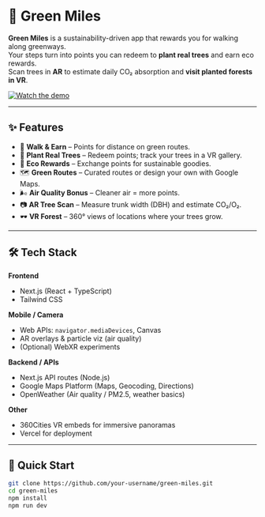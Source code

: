 # 🌱 Green Miles

**Green Miles** is a sustainability-driven app that rewards you for walking along greenways.  
Your steps turn into points you can redeem to **plant real trees** and earn eco rewards.  
Scan trees in **AR** to estimate daily CO₂ absorption and **visit planted forests in VR**.

[![Watch the demo](docs/selfie.jpg)](https://youtu.be/jENykx-CXHI)

---

## ✨ Features

- 🚶 **Walk & Earn** – Points for distance on green routes.
- 🌳 **Plant Real Trees** – Redeem points; track your trees in a VR gallery.
- 🍎 **Eco Rewards** – Exchange points for sustainable goodies.
- 🗺 **Green Routes** – Curated routes or design your own with Google Maps.
- 🌬 **Air Quality Bonus** – Cleaner air = more points.
- 📷 **AR Tree Scan** – Measure trunk width (DBH) and estimate CO₂/O₂.
- 🕶 **VR Forest** – 360° views of locations where your trees grow.

---

## 🛠 Tech Stack

**Frontend**
- Next.js (React + TypeScript)
- Tailwind CSS

**Mobile / Camera**
- Web APIs: `navigator.mediaDevices`, Canvas
- AR overlays & particle viz (air quality)
- (Optional) WebXR experiments

**Backend / APIs**
- Next.js API routes (Node.js)
- Google Maps Platform (Maps, Geocoding, Directions)
- OpenWeather (Air quality / PM2.5, weather basics)

**Other**
- 360Cities VR embeds for immersive panoramas
- Vercel for deployment

---

## 🚀 Quick Start

```bash
git clone https://github.com/your-username/green-miles.git
cd green-miles
npm install
npm run dev
